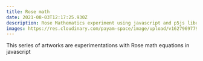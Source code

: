 ```yaml
---
title: Rose math
date: 2021-08-03T12:17:25.930Z
description: Rose Mathematics experiment using javascript and p5js library
images: https://res.cloudinary.com/payam-space/image/upload/v1627969779/download_44_bjeiqt.jpg
---
```

This series of artworks are experimentations with Rose math equations in javascript